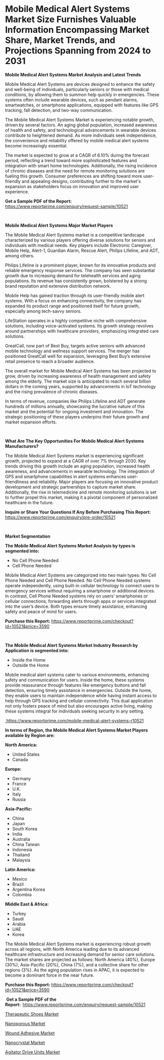 <p><h1>Mobile Medical Alert Systems Market Size Furnishes Valuable Information Encompassing Market Share, Market Trends, and Projections Spanning from 2024 to 2031</h1></p><p><strong>Mobile Medical Alert Systems Market Analysis and Latest Trends</strong></p>
<p><p>Mobile Medical Alert Systems are devices designed to enhance the safety and well-being of individuals, particularly seniors or those with medical conditions, by allowing them to summon help quickly in emergencies. These systems often include wearable devices, such as pendant alarms, smartwatches, or smartphone applications, equipped with features like GPS tracking, fall detection, and two-way communication.</p><p>The Mobile Medical Alert Systems Market is experiencing notable growth, driven by several factors. An aging global population, increased awareness of health and safety, and technological advancements in wearable devices contribute to heightened demand. As more individuals seek independence, the convenience and reliability offered by mobile medical alert systems become increasingly essential.</p><p>The market is expected to grow at a CAGR of 6.10% during the forecast period, reflecting a trend toward more sophisticated features and integration with smart home technologies. Additionally, the rising incidence of chronic diseases and the need for remote monitoring solutions are fueling this growth. Consumer preferences are shifting toward more user-friendly and appealing designs, contributing further to the market's expansion as stakeholders focus on innovation and improved user experience.</p></p>
<p><strong>Get a Sample PDF of the Report:&nbsp;</strong> <a href="https://www.reportprime.com/enquiry/request-sample/10521">https://www.reportprime.com/enquiry/request-sample/10521</a></p>
<p>&nbsp;</p>
<p><strong>Mobile Medical Alert Systems Major Market Players</strong></p>
<p><p>The Mobile Medical Alert Systems market is a competitive landscape characterized by various players offering diverse solutions for seniors and individuals with medical needs. Key players include Electronic Caregiver, Mobile Help, Alert-1, Guardian Alarm, Rescue Alert, Philips Lifeline, and ADT, among others. </p><p>Philips Lifeline is a prominent player, known for its innovative products and reliable emergency response services. The company has seen substantial growth due to increasing demand for telehealth services and aging populations. Its revenue has consistently grown, bolstered by a strong brand reputation and extensive distribution network. </p><p>Mobile Help has gained traction through its user-friendly mobile alert systems. With a focus on enhancing connectivity, the company has expanded its product range and positioned itself for future growth, especially among tech-savvy seniors. </p><p>LifeStation operates in a highly competitive niche with comprehensive solutions, including voice-activated systems. Its growth strategy revolves around partnerships with healthcare providers, emphasizing integrated care solutions. </p><p>GreatCall, now part of Best Buy, targets active seniors with advanced mobile technology and wellness support services. The merger has positioned GreatCall well for expansion, leveraging Best Buy’s extensive retail presence to reach a broader audience.</p><p>The overall market for Mobile Medical Alert Systems has been projected to grow, driven by increasing awareness of health management and safety among the elderly. The market size is anticipated to reach several billion dollars in the coming years, supported by advancements in IoT technology and the rising prevalence of chronic diseases.</p><p>In terms of revenue, companies like Philips Lifeline and ADT generate hundreds of millions annually, showcasing the lucrative nature of this market and the potential for ongoing investment and innovation. The strategic positioning of these players underpins their future growth and market expansion efforts.</p></p>
<p>&nbsp;</p>
<p><strong>What Are The Key Opportunities For Mobile Medical Alert Systems Manufacturers?</strong></p>
<p><p>The Mobile Medical Alert Systems market is experiencing significant growth, projected to expand at a CAGR of over 7% through 2030. Key trends driving this growth include an aging population, increased health awareness, and advancements in wearable technology. The integration of GPS and smartphone capabilities in alert systems enhances user-friendliness and reliability. Major players are focusing on innovative product development and strategic partnerships to capture market share. Additionally, the rise in telemedicine and remote monitoring solutions is set to further propel this market, making it a pivotal component of personalized healthcare in the future.</p></p>
<p><strong>Inquire or Share Your Questions If Any Before Purchasing This Report:</strong> <a href="https://www.reportprime.com/enquiry/pre-order/10521">https://www.reportprime.com/enquiry/pre-order/10521</a></p>
<p>&nbsp;</p>
<p><strong>Market Segmentation</strong></p>
<p><strong>The Mobile Medical Alert Systems Market Analysis by types is segmented into:</strong></p>
<p><ul><li>No Cell Phone Needed</li><li>Cell Phone Needed</li></ul></p>
<p><p>Mobile Medical Alert Systems are categorized into two main types: No Cell Phone Needed and Cell Phone Needed. No Cell Phone Needed systems operate independently, using built-in cellular technology to connect users to emergency services without requiring a smartphone or additional devices. In contrast, Cell Phone Needed systems rely on users' smartphones or cellular connections, forwarding alerts through apps or services integrated into the user’s device. Both types ensure timely assistance, enhancing safety and peace of mind for users.</p></p>
<p><strong>Purchase this Report:&nbsp;</strong><a href="https://www.reportprime.com/checkout?id=10521&price=3590">https://www.reportprime.com/checkout?id=10521&price=3590</a></p>
<p>&nbsp;</p>
<p><strong>The Mobile Medical Alert Systems Market Industry Research by Application is segmented into:</strong></p>
<p><ul><li>Inside the Home</li><li>Outside the Home</li></ul></p>
<p><p>Mobile medical alert systems cater to various environments, enhancing safety and communication for users. Inside the home, these systems provide reassurance through features like emergency buttons and fall detection, ensuring timely assistance in emergencies. Outside the home, they enable users to maintain independence while having instant access to help through GPS tracking and cellular connectivity. This dual application not only fosters peace of mind but also encourages active living, making these systems integral for individuals seeking security in any setting.</p></p>
<p><a href="https://www.reportprime.com/mobile-medical-alert-systems-r10521">&nbsp;https://www.reportprime.com/mobile-medical-alert-systems-r10521</a></p>
<p><strong>In terms of Region, the Mobile Medical Alert Systems Market Players available by Region are:</strong></p>
<p>
    <p> <strong> North America: </strong>
        <ul>
            <li>United States</li>
            <li>Canada</li>
        </ul>
        </p> 
    <p> <strong> Europe: </strong>
        <ul>
            <li>Germany</li>
            <li>France</li>
            <li>U.K.</li>
            <li>Italy</li>
            <li>Russia</li>
        </ul>
        </p> 
    <p> <strong> Asia-Pacific: </strong>
        <ul>
            <li>China</li>
            <li>Japan</li>
            <li>South Korea</li>
            <li>India</li>
            <li>Australia</li>
            <li>China Taiwan</li>
            <li>Indonesia</li>
            <li>Thailand</li>
            <li>Malaysia</li>
        </ul>
        </p> 
    <p> <strong> Latin America: </strong>
        <ul>
            <li>Mexico</li>
            <li>Brazil</li>
            <li>Argentina Korea</li>
            <li>Colombia</li>
        </ul>
        </p> 
    <p> <strong> Middle East & Africa: </strong>
        <ul>
            <li>Turkey</li>
            <li>Saudi</li>
            <li>Arabia</li>
            <li>UAE</li>
            <li>Korea</li>
        </ul>
    </p>
    </p>
<p><p>The Mobile Medical Alert Systems market is experiencing robust growth across all regions, with North America leading due to its advanced healthcare infrastructure and increasing demand for senior care solutions. The market shares are projected as follows: North America (40%), Europe (30%), Asia-Pacific (20%), China (7%), and a collective share for other regions (3%). As the aging population rises in APAC, it is expected to become a dominant force in the near future.</p></p>
<p><strong>Purchase this Report: </strong><a href="https://www.reportprime.com/checkout?id=10521&price=3590">https://www.reportprime.com/checkout?id=10521&price=3590</a></p>
<p>&nbsp;<strong>Get a Sample PDF of the Report:&nbsp;&nbsp;</strong><a href="https://www.reportprime.com/enquiry/request-sample/10521">https://www.reportprime.com/enquiry/request-sample/10521</a></p>
<p><strong></strong></p>
<p><p><a href="https://issuu.com/reportprime-2/docs/therapeutic-shoes-market-size-2030._4c2d08fbddee55">Therapeutic Shoes Market</a></p><p><a href="https://www.linkedin.com/pulse/nanoporous-market-investigation-industry-evolution-forecast-0uiee?trackingId=ykfE4kbGSvyinoLfyZoimQ%3D%3D">Nanoporous Market</a></p><p><a href="https://github.com/marloy8/Market-Research-Report-List-6/blob/main/wound-adhesive-market.md">Wound Adhesive Market</a></p><p><a href="https://www.linkedin.com/pulse/how-regions-adapting-nanocrystal-market-global-trends-zfhfe?trackingId=GIZ3Iwy7T%2BWQiSoEis4K7g%3D%3D">Nanocrystal Market</a></p><p><a href="https://medium.com/@dylanmarshall42/this-agitator-drive-units-market-research-report-evaluates-the-key-market-trends-drivers-and-d676c9b340cd">Agitator Drive Units Market</a></p></p>